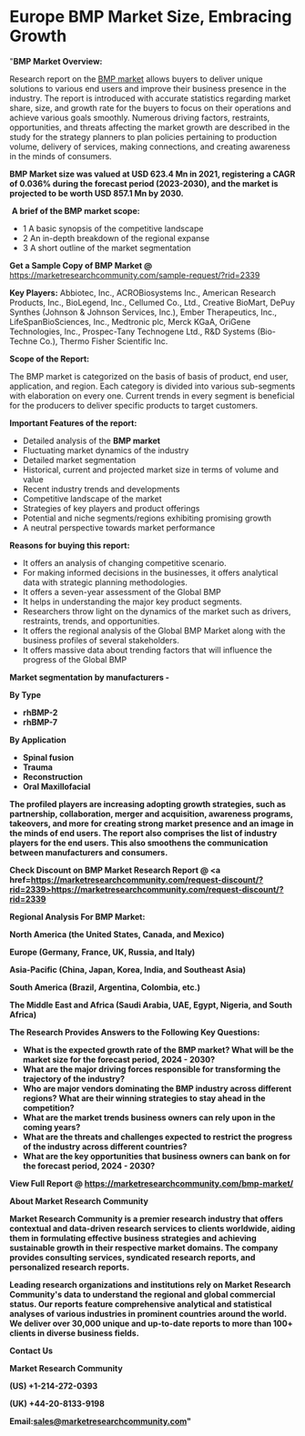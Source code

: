 # Europe BMP Market Size, Embracing Growth
"<strong>BMP Market Overview:</strong>

Research report on the <a href=https://marketresearchcommunity.com/bmp-market/>BMP market</a> allows buyers to deliver unique solutions to various end users and improve their business presence in the industry. The report is introduced with accurate statistics regarding market share, size, and growth rate for the buyers to focus on their operations and achieve various goals smoothly. Numerous driving factors, restraints, opportunities, and threats affecting the market growth are described in the study for the strategy planners to plan policies pertaining to production volume, delivery of services, making connections, and creating awareness in the minds of consumers.

<strong>BMP Market size was valued at USD 623.4 Mn in 2021, registering a CAGR of 0.036% during the forecast period (2023-2030), and the market is projected to be worth USD 857.1 Mn by 2030.</strong>

 <Strong>A brief of the BMP market scope:</Strong>
<ul>
 <li>1  A basic synopsis of the competitive landscape</li>
 <li>2  An in-depth breakdown of the regional expanse</li>
 <li>3  A short outline of the market segmentation</li>
</ul>
<strong>Get a Sample Copy of BMP Market @ </b></strong><a href=https://marketresearchcommunity.com/sample-request/?rid=2339><u>https://marketresearchcommunity.com/sample-request/?rid=2339</u></a>

<strong>Key Players:</strong> 
Abbiotec, Inc., ACROBiosystems Inc., American Research Products, Inc., BioLegend, Inc., Cellumed Co., Ltd., Creative BioMart, DePuy Synthes (Johnson &amp; Johnson Services, Inc.), Ember Therapeutics, Inc., LifeSpanBioSciences, Inc., Medtronic plc, Merck KGaA, OriGene Technologies, Inc., Prospec-Tany Technogene Ltd., R&amp;D Systems (Bio-Techne Co.), Thermo Fisher Scientific Inc.

<strong>Scope of the Report:</strong>

The BMP market is categorized on the basis of basis of product, end user, application, and region. Each category is divided into various sub-segments with elaboration on every one. Current trends in every segment is beneficial for the producers to deliver specific products to target customers.

<strong><b>Important Features of the report:</b></strong>
<ul>
  <li>Detailed analysis of the <strong><b>BMP </b></strong><strong><b>market</b></strong></li>
  <li>Fluctuating market dynamics of the industry</li>
  <li>Detailed market segmentation</li>
  <li>Historical, current and projected market size in terms of volume and value</li>
  <li>Recent industry trends and developments</li>
  <li>Competitive landscape of the market</li>
  <li>Strategies of key players and product offerings</li>
  <li>Potential and niche segments/regions exhibiting promising growth</li>
  <li>A neutral perspective towards market performance</li>
</ul>
<strong><b>Reasons for buying this report:</b></strong>
<ul>
  <li>It offers an analysis of changing competitive scenario.</li>
  <li>For making informed decisions in the businesses, it offers analytical data with strategic planning methodologies.</li>
  <li>It offers a seven-year assessment of the Global BMP</li>
  <li>It helps in understanding the major key product segments.</li>
  <li>Researchers throw light on the dynamics of the market such as drivers, restraints, trends, and opportunities.</li>
  <li>It offers the regional analysis of the Global BMP Market along with the business profiles of several stakeholders.</li>
  <li>It offers massive data about trending factors that will influence the progress of the Global BMP</li>
</ul>

<strong>Market segmentation by manufacturers -</strong>


<strong><strong>By Type</strong></h4>
<ul>
 	<li>rhBMP-2</li>
 	<li>rhBMP-7</li>
</ul>
<strong><strong>By Application</strong></h4>
<ul>
 	<li>Spinal fusion</li>
 	<li>Trauma</li>
 	<li>Reconstruction</li>
 	<li>Oral Maxillofacial</li>
</ul>

The profiled players are increasing adopting growth strategies, such as partnership, collaboration, merger and acquisition, awareness programs, takeovers, and more for creating strong market presence and an image in the minds of end users. The report also comprises the list of industry players for the end users. This also smoothens the communication between manufacturers and consumers.

<strong><b>Check Discount on BMP Market Research Report @ </b></strong><a href=https://marketresearchcommunity.com/request-discount/?rid=2339><u>https://marketresearchcommunity.com/request-discount/?rid=2339</u></a>

<strong>Regional Analysis For BMP Market:</strong>

<strong>North America</strong> (the United States, Canada, and Mexico)

<strong>Europe</strong> (Germany, France, UK, Russia, and Italy)

<strong>Asia-Pacific</strong> (China, Japan, Korea, India, and Southeast Asia)

<strong>South America</strong> (Brazil, Argentina, Colombia, etc.)

<strong>The Middle East and Africa</strong> (Saudi Arabia, UAE, Egypt, Nigeria, and South Africa)

<strong>The Research Provides Answers to the Following Key Questions:</strong>
<ul>
 	<li>What is the expected growth rate of the BMP market? What will be the market size for the forecast period, 2024 - 2030?</li>
 	<li>What are the major driving forces responsible for transforming the trajectory of the industry?</li>
 	<li>Who are major vendors dominating the BMP industry across different regions? What are their winning strategies to stay ahead in the competition?</li>
 	<li>What are the market trends business owners can rely upon in the coming years?</li>
 	<li>What are the threats and challenges expected to restrict the progress of the industry across different countries?</li>
 	<li>What are the key opportunities that business owners can bank on for the forecast period, 2024 - 2030?</li>
</ul>

<strong>View Full Report @</strong> <a href=https://marketresearchcommunity.com/bmp-market/>https://marketresearchcommunity.com/bmp-market/</a>

<strong>About Market Research Community</strong>

Market Research Community is a premier research industry that offers contextual and data-driven research services to clients worldwide, aiding them in formulating effective business strategies and achieving sustainable growth in their respective market domains. The company provides consulting services, syndicated research reports, and personalized research reports.

Leading research organizations and institutions rely on Market Research Community's data to understand the regional and global commercial status. Our reports feature comprehensive analytical and statistical analyses of various industries in prominent countries around the world. We deliver over 30,000 unique and up-to-date reports to more than 100+ clients in diverse business fields.

<strong>Contact Us</strong>

<strong>Market Research Community</strong>

(US) +1-214-272-0393

(UK) +44-20-8133-9198

<strong>Email:</strong>sales@marketresearchcommunity.com"
